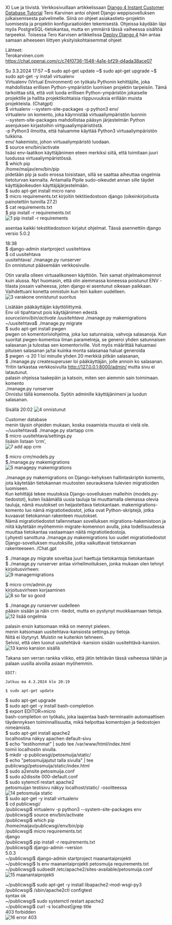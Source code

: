 X) Lue ja tiivistä. 
Verkkosivuillaan artikkelissaan [Django 4 Instant Customer Database Tutorial]( https://terokarvinen.com/2022/django-instant-crm-tutorial/) Tero Karvinen antoi ohjeet Django weppisovelluksen julkaisemisesta palvelimelle. Siinä on ohjeet asiakastieto-projektin luomisesta ja projektin konfiguraatioiden tekemisestä. Ohjeissa käydään läpi myös PostgreSQL-tietokantaa, mutta en ymmärrä tässä vaiheessa sisältöä tarpeeksi. 
Toisessa Tero Karvisen artikkelissa [Deploy Django 4]( https://terokarvinen.com/2022/deploy-django/)  hän antaa samaan aiheeseen liittyen yksityiskohtaisemmat ohjeet 

Lähteet:  
  Terokarvinen.com  
  https://chat.openai.com/c/c74f0736-1548-4a1e-bf29-d4ada38ace07  
 

Su 3.3.2024 17:57
~$ sudo apt-get update
~$ sudo apt-get upgrade
~$ sudo apt-get -y install virtualenv  
  Virtualenv (Virtual Environment) on työkalu Pythonin kehittäjille, joka mahdollistaa erillisen Python-ympäristön luomisen projektin tarpeisiin. Tämä tarkoittaa sitä, että voit luoda erillisen Python-ympäristön jokaiselle projektille ja hallita projektikohtaisia riippuvuuksia erillään muista projekteista. (Chatgpt)  
$ virtualenv --system-site-packages -p python3 env/  
  virtualenv on komento, joka käynnistää virtuaaliympäristön luonnin  
  --system-site-packages mahdollistaa pääsyn järjestelmän Python asenjuksen kirjastoihin virtguaaliympäristöstä.    
  -p Python3 ilmoitta, että haluamme käyttää Python3 virtuaaliympäristön tulkkina.     
  env/  hakemisto, johon virtuaaliympäristö luodaan.     
  $ source env/bin/activate    
  lisäsi env-laatikon käyttäjänimen eteen merkiksi siitä, että toimitaan juuri luodussa virtuaaliympäristössä.   
  $ which pip  
  /home/maijav/env/bin/pip   
  pidetään pip ja sudo erossa toisistaan, sillä se saattaa aiheuttaa ongelmia tietoturvan kannalta. Antamalla Pipile sudo-oikeudet annan sille täydet käyttäjäoikeuden käyttäjäjärjestelmään.   
  $ sudo apt-get install micro nano  
  $ micro requirements.txt kirjoitin tektitiedostoon django (oikeinkirjoitusta painotettiin tunnilla 27.2)  
  $ cat requirements.txt  
  $ pip install -r requirements.txt    
![1  pip install -r requirements](https://github.com/VaMaija/Linux2024/assets/142913118/1d90298b-fba3-4cb7-be69-4ef7006073ef)

  asentaa kaikki tekstitiedostoon kirjatut ohjelmat. Tässä asennettiin django versio 5.0.2  
  
  18:38  
  $ django-admin startproject uusitehtava  
  $ cd uusitehtava  
  uusitehtava/ ./manage.py runserver   
  En onnistunut pääsemään verkkosivulle.   

  Otin varalla olleen virtuaalikoneen käyttöön. Tein samat ohjelmakomennot kuin alussa. Nyt huomasin, että olin aiemmassa koneessa poistunut ENV -tilasta jossain vaiheessa, joten django ei asentunut oikeaan paikkaan. Vaihdettuani konetta onnistuin kun tein kaiken uudelleen.   
![3  varakone onnistunut suoritus](https://github.com/VaMaija/Linux2024/assets/142913118/ec144d27-5a64-4430-b0aa-45b51af42699)

  Lisätään pääkäyttäjän käyttöliittymä.   
  Env oli tipahtanut pois käytäjänimen edestä. $source /env/bin/activate  
  ~/uusitehtava$ ./manage.py makemigrations  
  ~/uusitehtava$ ./manage.py migrate  
  $ sudo apt-get install pwgen   
  pwgen on komentoriviohjelma, joka luo satunnaisia, vahvoja salasanoja. Kun suoritat pwgen-komentoa ilman parametreja, se generoi yhden satunnaisen salasanan ja tulostaa sen komentoriville. Voit myös määrittää haluamasi pituisen salasanan ja/tai kuinka monta salasanaa haluat generoida  
  $ pwgen -s 20 1 loi minulle yhden 20 merkkiä pitkän salasanan,   
  $ ./manage.py createsuperuser loi pääkäyttäjän, jolle annoin ko salasanan.    
  Yritin tarkastaa verkkosivulta http://127.0.0.1:8000/admin/ mutta sivu ei latautunut.   
  palasin ohjeissa taakepäin ja katsoin, miten sen aiemmin sain toimimaan.   
  komento  
   ./manage.py runserver   
  Onnistui tällä komennolla. 
  Syötin adminille käyttäjänimeni ja luodun salasanan.   
  

  Sisällä 20:02 
  ![4  onnistunut](https://github.com/VaMaija/Linux2024/assets/142913118/ac7ad9dc-f1c8-45c3-9406-8c97de493d0e)

  Customer database  
  menin täysin ohjeiden mukaan, koska osaamista muusta ei vielä ole.   
  ~/uusitehtava$ ./manage.py startapp crm  
  $ micro uusitehtava/settings.py  
  lisäsin listaan ’crm’,   
![7  add app crm](https://github.com/VaMaija/Linux2024/assets/142913118/118245e2-c2b9-4266-9bd2-4bee3ed9bac3)

  $ micro crm/models.py   
  $./manage.py makemigrations  
![5  managepy makemigrations](https://github.com/VaMaija/Linux2024/assets/142913118/c79aa24b-24e4-4ee2-9da0-ce6121fa6ec9)

  ./manage.py makemigrations on Django-kehyksen hallintaskriptin komento, jota käytetään tietokannan muutosten seurauksena tulevien migratioiden luomiseen.  
  Kun kehittäjä tekee muutoksia Django-sovelluksen malleihin (models.py-tiedostot), kuten lisäämällä uusia tauluja tai muuttamalla olemassa olevia tauluja, nämä muutokset on heijastettava tietokantaan. makemigrations-komento luo nämä migratiotiedostot, jotka ovat Python-skriptejä, jotka kuvaavat tietokannan rakenteen muutokset.  
  Nämä migratiotiedostot tallennetaan sovelluksen migrations-hakemistoon ja niitä käytetään myöhemmin migrate-komennon avulla, joka todellisuudessa muuttaa tietokantaa vastaamaan näitä migratiotiedostoja.  
  Lyhyesti sanottuna ./manage.py makemigrations luo uudet migratiotiedostot Django-sovelluksen muutoksille, jotka vaikuttavat tietokannan rakenteeseen. /Chat.gpt  

  $ ./manage.py migrate 	soveltaa juuri haettuja tietokantoja tietokantaan  
  $ ./manage.py runserver antaa virheilmoituksen, jonka mukaan olen tehnyt kirjoitusvirheen:  
![9  managemigrations](https://github.com/VaMaija/Linux2024/assets/142913118/22caeafd-a850-4670-91e4-1b4c409dcece)

  $ micro crm/admin.py  
  kirjoitusvirheen korjaaminen   
  ![8  so far so good](https://github.com/VaMaija/Linux2024/assets/142913118/9e016aa0-a870-4bce-89ba-32dec79cd0e5)

  $ ./manage.py runserver uudelleen  
  pääsin sisään ja näin crm -tiedot, mutta en pystynyt muokkaamaan tietoja.   
  ![12 lisää ongelmia](https://github.com/VaMaija/Linux2024/assets/142913118/6290658b-6e63-4395-a3f2-8ad71f69737b)  

  palasin ensin katsomaan mikä on mennyt pieleen.   
  menin katsomaan uusitehtava-kansiosta settings.py tietoja.   
  Niitä ei löytynyt. Muistin ne kuitenkin tehneeni.   
  Selvisi, että olen luonut uusitehtävä -kansion sisään uusitehtävä-kansion.   
  ![13  kanio kansion sisällä](https://github.com/VaMaija/Linux2024/assets/142913118/d483aa34-663a-4847-be17-5e28f57041ab)

  Takana sen verran rankka viikko, että jätin tehtävän tässä vaiheessa tähän ja palaan uusilla aivoilla asiaan myöhemmin.   



    EDIT:   

    Jatkuu ma 4.3.2024 klo 20:19  

    $ sudo apt-get update  
  $ sudo apt-get upgrade  
  $ sudo apt-get -y install bash-completion  
  $ export EDITOR=micro  
  bash-completion on työkalu, joka laajentaa bash-terminaalin automaattisen täydennyksen toiminnallisuutta, mikä helpottaa komentojen ja tiedostojen nimeämistä.  
  $ sudo apt-get install apache2  
  localhostina näkyy apachen default-sivu  
  $ echo ”testihommat” | sudo tee /var/www/html/index.html   
  toimii localhostin sivulla.   
  $ mkdir -p publicwsgi/petosmuija/static/  
  $ echo "petosmuijajutut talla sivulla" | tee publicwsgi/petosmuija/static/index.html  
  $ sudo a2ensite petosmuija.conf  
  $ sudo a2dissite 000-default.conf  
  $ sudo sytemctl restart apache2  
  petosmuijan testisivu näkyy localhost/static/ -osoitteessa   
  ![14  petosmuija static](https://github.com/VaMaija/Linux2024/assets/142913118/9ae6f066-a9a0-4152-a22f-4ec05391bd5b)  
  $ sudo apt-get -y install virtualenv  
  $ cd publicwsgi/   
  /publicwsgi$ virtualenv -p python3 --system-site-packages env  
  /publicwsgi$ source env/bin/activate  
  /publicwsgi$ which pip  
           /home/maijav/publicwsgi/env/bin/pip  
  /publicwsgi$ micro requirements.txt  
       django  
  /publicwsgi$ pip install -r requirements.txt  
  /publicwsgi$ django-admin –version  
     5.0.3  
  ~/publicwsgi$ django-admin startproject maanantaiprojekti  
  ~/publicwsgi$ ls
  env  maanantaiprojekti  petosmuija  requirements.txt
  ~/publicwsgi$ sudoedit /etc/apache2/sites-available/petosmuija.conf  
  ![15  maanantaiprojekti](https://github.com/VaMaija/Linux2024/assets/142913118/64153d19-7ed2-49dc-a934-20faae1c24e1)

  ~/publicwsgi$ sudo apt-get -y install libapache2-mod-wsgi-py3  
  /publicwsgi$ /sbin/apache2ctl configtest  
  syntax ok  
  ~/publicwsgi$ sudo systemctl restart apache2  
  ~/publicwsgi$ curl -s localhost|grep title  
  403 forbidden   
![16  error 403](https://github.com/VaMaija/Linux2024/assets/142913118/e35ccea4-a03b-49df-b622-b3abeabde340)

  
